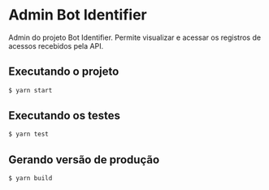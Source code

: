 # Admin Bot Identifier

Admin do projeto Bot Identifier. Permite visualizar e acessar os registros de acessos recebidos pela API.

## Executando o projeto

```bash
$ yarn start
```

## Executando os testes

```bash
$ yarn test
```

## Gerando versão de produção
 
```bash
$ yarn build
```